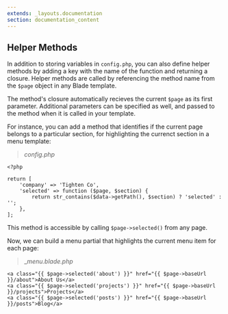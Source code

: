 ```yaml
---
extends: _layouts.documentation
section: documentation_content
---
```


## Helper Methods

In addition to storing variables in `config.php`, you can also define helper methods by adding a key with the name of the function and returning a closure. Helper methods are called by referencing the method name from the `$page` object in any Blade template.

The method's closure automatically recieves the current `$page` as its first parameter. Additional parameters can be specified as well, and passed to the method when it is called in your template.

For instance, you can add a method that identifies if the current page belongs to a particular section, for highlighting the currenct section in a menu template:


> _config.php_

```
<?php

return [
    'company' => 'Tighten Co',
    'selected' => function ($page, $section) {
        return str_contains($data->getPath(), $section) ? 'selected' : '';
    },
];
```

This method is accessible by calling `$page->selected()` from any page.

Now, we can build a menu partial that highlights the current menu item for each page:

> __menu.blade.php_

```
<a class="{{ $page->selected('about') }}" href="{{ $page->baseUrl }}/about">About Us</a>
<a class="{{ $page->selected('projects') }}" href="{{ $page->baseUrl }}/projects">Projects</a>
<a class="{{ $page->selected('posts') }}" href="{{ $page->baseUrl }}/posts">Blog</a>
```


